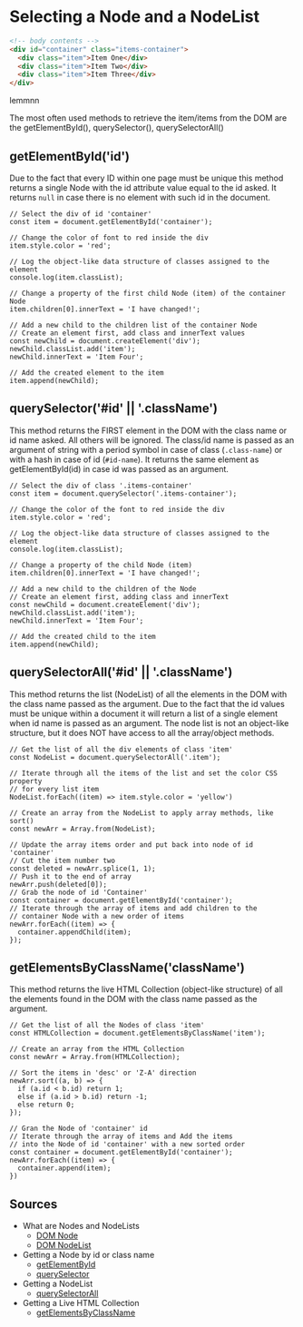 # Selecting a Node and a NodeList #

```HTML
<!-- body contents -->
<div id="container" class="items-container">
  <div class="item">Item One</div>
  <div class="item">Item Two</div>
  <div class="item">Item Three</div>
</div>
```
lemmnn

The most often used methods to retrieve the item/items from the DOM are the getElementById(), querySelector(), querySelectorAll()

## getElementById('id') ##

Due to the fact that every ID within one page must be unique this method returns a single Node with the id attribute value equal to the id asked. It returns `null` in case there is no element with such id in the document.

```JS
// Select the div of id 'container'
const item = document.getElementById('container');

// Change the color of font to red inside the div
item.style.color = 'red';

// Log the object-like data structure of classes assigned to the element
console.log(item.classList);

// Change a property of the first child Node (item) of the container Node
item.children[0].innerText = 'I have changed!';

// Add a new child to the children list of the container Node
// Create an element first, add class and innerText values
const newChild = document.createElement('div');
newChild.classList.add('item');
newChild.innerText = 'Item Four';

// Add the created element to the item
item.append(newChild);
```

## querySelector('#id' || '.className') ##

This method returns the FIRST element in the DOM with the class name or id name asked. All others will be ignored. The class/id name is passed as an argument of string with a period symbol in case of class (`.class-name`) or with a hash in case of id (`#id-name`). It returns the same element as getElementById(id) in case id was passed as an argument.

```JS
// Select the div of class '.items-container'
const item = document.querySelector('.items-container');

// Change the color of the font to red inside the div
item.style.color = 'red';

// Log the object-like data structure of classes assigned to the element
console.log(item.classList);

// Change a property of the child Node (item)
item.children[0].innerText = 'I have changed!';

// Add a new child to the children of the Node
// Create an element first, adding class and innerText
const newChild = document.createElement('div');
newChild.classList.add('item');
newChild.innerText = 'Item Four';

// Add the created child to the item
item.append(newChild);
```

## querySelectorAll('#id' || '.className') ##

This method returns the list (NodeList) of all the elements in the DOM with the class name passed as the argument. Due to the fact that the id values must be unique within a document it will return a list of a single element when id name is passed as an argument. The node list is not an object-like structure, but it does NOT have access to all the array/object methods.

```JS
// Get the list of all the div elements of class 'item'
const NodeList = document.querySelectorAll('.item');

// Iterate through all the items of the list and set the color CSS property
// for every list item
NodeList.forEach((item) => item.style.color = 'yellow')

// Create an array from the NodeList to apply array methods, like sort()
const newArr = Array.from(NodeList);

// Update the array items order and put back into node of id 'container'
// Cut the item number two
const deleted = newArr.splice(1, 1);
// Push it to the end of array
newArr.push(deleted[0]);
// Grab the node of id 'Container'
const container = document.getElementById('container');
// Iterate through the array of items and add children to the 
// container Node with a new order of items
newArr.forEach((item) => {
  container.appendChild(item);
});
```


## getElementsByClassName('className') ##

This method returns the live HTML Collection (object-like structure) of all the elements found in the DOM with the class name passed as the argument. 

```JS
// Get the list of all the Nodes of class 'item'
const HTMLCollection = document.getElementsByClassName('item');

// Create an array from the HTML Collection
const newArr = Array.from(HTMLCollection);

// Sort the items in 'desc' or 'Z-A' direction
newArr.sort((a, b) => {
  if (a.id < b.id) return 1;
  else if (a.id > b.id) return -1;
  else return 0;
});

// Gran the Node of 'container' id
// Iterate through the array of items and Add the items 
// into the Node of id 'container' with a new sorted order
const container = document.getElementById('container');
newArr.forEach((item) => {
  container.append(item);
})

```


## Sources ##

* What are Nodes and NodeLists
  * [DOM Node](https://developer.mozilla.org/en-US/docs/Web/API/Node)
  * [DOM NodeList](https://developer.mozilla.org/en-US/docs/Web/API/NodeList)
* Getting a Node by id or class name
  * [getElementById](https://developer.mozilla.org/en-US/docs/Web/API/Document/getElementById)
  * [querySelector](https://developer.mozilla.org/en-US/docs/Web/API/Document/querySelector)
* Getting a NodeList
  * [querySelectorAll](https://developer.mozilla.org/en-US/docs/Web/API/Document/querySelectorAll)
* Getting a Live HTML Collection
  * [getElementsByClassName](https://developer.mozilla.org/en-US/docs/Web/API/Document/getElementsByClassName)
